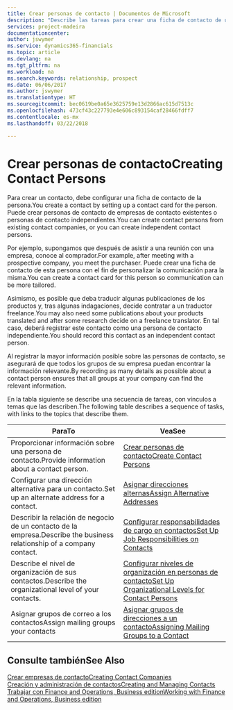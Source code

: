 ```yaml
---
title: Crear personas de contacto | Documentos de Microsoft
description: "Describe las tareas para crear una ficha de contacto de una persona, por ejemplo, un cliente potencial o proveedor, lo que ayuda a definir la relación y adaptar la comunicación."
services: project-madeira
documentationcenter: 
author: jswymer
ms.service: dynamics365-financials
ms.topic: article
ms.devlang: na
ms.tgt_pltfrm: na
ms.workload: na
ms.search.keywords: relationship, prospect
ms.date: 06/06/2017
ms.author: jswymer
ms.translationtype: HT
ms.sourcegitcommit: bec0619be0a65e3625759e13d2866ac615d7513c
ms.openlocfilehash: 473cf43c227793e4e606c893154caf28466fdff7
ms.contentlocale: es-mx
ms.lasthandoff: 03/22/2018

---
```

# <a name="creating-contact-persons"></a><span data-ttu-id="8a955-103">Crear personas de contacto</span><span class="sxs-lookup"><span data-stu-id="8a955-103">Creating Contact Persons</span></span>
<span data-ttu-id="8a955-104">Para crear un contacto, debe configurar una ficha de contacto de la persona.</span><span class="sxs-lookup"><span data-stu-id="8a955-104">You create a contact by setting up a contact card for the person.</span></span> <span data-ttu-id="8a955-105">Puede crear personas de contacto de empresas de contacto existentes o personas de contacto independientes.</span><span class="sxs-lookup"><span data-stu-id="8a955-105">You can create contact persons from existing contact companies, or you can create independent contact persons.</span></span>

<span data-ttu-id="8a955-106">Por ejemplo, supongamos que después de asistir a una reunión con una empresa, conoce al comprador.</span><span class="sxs-lookup"><span data-stu-id="8a955-106">For example, after meeting with a prospective company, you meet the purchaser.</span></span> <span data-ttu-id="8a955-107">Puede crear una ficha de contacto de esta persona con el fin de personalizar la comunicación para la misma.</span><span class="sxs-lookup"><span data-stu-id="8a955-107">You can create a contact card for this person so communication can be more tailored.</span></span>

<span data-ttu-id="8a955-108">Asimismo, es posible que deba traducir algunas publicaciones de los productos y, tras algunas indagaciones, decide contratar a un traductor freelance.</span><span class="sxs-lookup"><span data-stu-id="8a955-108">You may also need some publications about your products translated and after some research decide on a freelance translator.</span></span> <span data-ttu-id="8a955-109">En tal caso, deberá registrar este contacto como una persona de contacto independiente.</span><span class="sxs-lookup"><span data-stu-id="8a955-109">You should record this contact as an independent contact person.</span></span>

<span data-ttu-id="8a955-110">Al registrar la mayor información posible sobre las personas de contacto, se asegurará de que todos los grupos de su empresa puedan encontrar la información relevante.</span><span class="sxs-lookup"><span data-stu-id="8a955-110">By recording as many details as possible about a contact person ensures that all groups at your company can find the relevant information.</span></span>

<span data-ttu-id="8a955-111">En la tabla siguiente se describe una secuencia de tareas, con vínculos a temas que las describen.</span><span class="sxs-lookup"><span data-stu-id="8a955-111">The following table describes a sequence of tasks, with links to the topics that describe them.</span></span>

| <span data-ttu-id="8a955-112">Para</span><span class="sxs-lookup"><span data-stu-id="8a955-112">To</span></span> | <span data-ttu-id="8a955-113">Vea</span><span class="sxs-lookup"><span data-stu-id="8a955-113">See</span></span> |
| --- | --- |
| <span data-ttu-id="8a955-114">Proporcionar información sobre una persona de contacto.</span><span class="sxs-lookup"><span data-stu-id="8a955-114">Provide information about a contact person.</span></span> |[<span data-ttu-id="8a955-115">Crear personas de contacto</span><span class="sxs-lookup"><span data-stu-id="8a955-115">Create Contact Persons</span></span>](marketing-how-create-contact-persons.md) |
| <span data-ttu-id="8a955-116">Configurar una dirección alternativa para un contacto.</span><span class="sxs-lookup"><span data-stu-id="8a955-116">Set up an alternate address for a contact.</span></span> |[<span data-ttu-id="8a955-117">Asignar direcciones alternas</span><span class="sxs-lookup"><span data-stu-id="8a955-117">Assign Alternative Addresses</span></span>](marketing-how-assign-alternate-address.md) |
| <span data-ttu-id="8a955-118">Describir la relación de negocio de un contacto de la empresa.</span><span class="sxs-lookup"><span data-stu-id="8a955-118">Describe the business relationship of a company contact.</span></span> |[<span data-ttu-id="8a955-119">Configurar responsabilidades de cargo en contactos</span><span class="sxs-lookup"><span data-stu-id="8a955-119">Set Up Job Responsibilities on Contacts</span></span>](marketing-job-responsibilities.md) |
| <span data-ttu-id="8a955-120">Describe el nivel de organización de sus contactos.</span><span class="sxs-lookup"><span data-stu-id="8a955-120">Describe the organizational level of your contacts.</span></span> |[<span data-ttu-id="8a955-121">Configurar niveles de organización en personas de contacto</span><span class="sxs-lookup"><span data-stu-id="8a955-121">Set Up Organizational Levels for Contact Persons</span></span>](marketing-organizational-levels.md) |
| <span data-ttu-id="8a955-122">Asignar grupos de correo a los contactos</span><span class="sxs-lookup"><span data-stu-id="8a955-122">Assign mailing groups your contacts</span></span> |[<span data-ttu-id="8a955-123">Asignar grupos de direcciones a un contacto</span><span class="sxs-lookup"><span data-stu-id="8a955-123">Assigning Mailing Groups to a Contact</span></span>](marketing-mailing-groups.md) |

## <a name="see-also"></a><span data-ttu-id="8a955-124">Consulte también</span><span class="sxs-lookup"><span data-stu-id="8a955-124">See Also</span></span>
[<span data-ttu-id="8a955-125">Crear empresas de contacto</span><span class="sxs-lookup"><span data-stu-id="8a955-125">Creating Contact Companies</span></span>](marketing-create-contact-companies.md)  
[<span data-ttu-id="8a955-126">Creación y administración de contactos</span><span class="sxs-lookup"><span data-stu-id="8a955-126">Creating and Managing Contacts</span></span>]()  
[<span data-ttu-id="8a955-127">Trabajar con Finance and Operations, Business edition</span><span class="sxs-lookup"><span data-stu-id="8a955-127">Working with Finance and Operations, Business edition</span></span>](ui-work-product.md)

